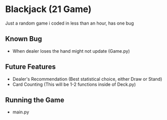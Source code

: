 # Blackjack (21 Game)

Just a random game i coded in less than an hour, has one bug

## Known Bug
 - When dealer loses the hand might not update (Game.py)

## Future Features
 - Dealer's Recommendation (Best statistical choice, either Draw or Stand)
 - Card Counting (This will be 1-2 functions inside of Deck.py)

## Running the Game
 - <python variable> main.py
